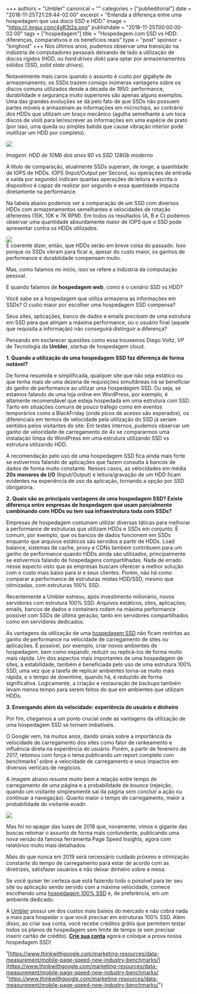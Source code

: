 +++
authors = "Umbler"
canonical = ""
categories = ["publieditorial"]
date = "2018-11-25T21:29:44-02:00"
excerpt = "Entenda a diferença entre uma hospedagem que usa disco SSD e HDD."
image = "https://i.imgur.com/4gR3t2a.png"
publishdate = "2018-11-25T00:00:00-02:00"
tags = ["hospedagem"]
title = "Hospedagem com SSD vs HDD: diferenças, comparativos e os benefícios reais"
type = "post"
sponsor = "kinghost"
+++
Nos últimos anos, pudemos observar uma transição na indústria de computadores pessoais deixando de lado a utilização de discos rígidos (HDD, ou _hard drives disk_) para optar por armazenamentos sólidos (SSD, _solid state drives_).

Notavelmente mais caros quando o assunto é custo por gigabyte de armazenamento, os SSDs trazem consigo inúmeras vantagens sobre os discos comuns utilizados desde a década de 1950: performance, durabilidade e segurança muito superiores são apenas alguns exemplos. Uma das grandes evoluções se dá pelo fato de que SSDs não possuem partes móveis e armazenam as informações em microchips, ao contrário dos HDDs que utilizam um braço mecânico (agulha semelhante a um toca discos de vinil) para ler/escrever as informações em uma espécie de prato (por isso, uma queda ou simples batida que cause vibração interior pode inutilizar um HDD por completo).

![](https://i.imgur.com/u7ZPPIF.jpg)

_Imagem: HDD de 10Mb dos anos 60 vs SSD 128Gb moderno_

A título de comparação, atualmente SSDs superam, de longe, a quantidade de IOPS de HDDs. IOPS (Input/Output per Second, ou operações de entrada e saída por segundo) indicam quantas operações de leitura e escrita o dispositivo é capaz de realizar por segundo e essa quantidade impacta diretamente na performance.

Na tabela abaixo podemos ver a comparação de um SSD com diversos HDDs com armazenamentos semelhantes e velocidades de rotação diferentes (15K, 10K e 7K RPM). Em todos os resultados (A, B e C) podemos observar uma quantidade absurdamente maior de IOPS que o SSD pode apresentar contra os HDDs utilizados.

![](https://i.imgur.com/aDkN6AJ.jpg)  
É coerente dizer, então, que HDDs serão em breve coisa do passado. Isso porque os SSDs vieram para ficar e, apesar do custo maior, os ganhos de performance e durabilidade compensam muito.

Mas, como falamos no início, isso se refere a indústria da computação pessoal.

E quando falamos de **hospedagem web**, como é o cenário SSD vs HDD?

Você sabe se a hospedagem que utiliza armazena as informações em SSDs? O custo maior por escolher uma hospedagem SSD compensa?

Seus sites, aplicações, banco de dados e emails _precisam_ de uma estrutura em SSD para que atinjam a máxima performance, ou o usuário final (aquele que requisita a informação) não conseguirá distinguir a diferença?

Pensando em esclarecer questões como essa trouxemos Diego Voltz, VP de Tecnologia da **Umbler**, startup de hospedagem cloud.

**1. Quando a utilização de uma hospedagem SSD faz diferença de forma notável?**

De forma resumida e simplificada, qualquer site que não seja estático ou que tenha mais de uma dezena de requisições simultâneas irá se beneficiar do ganho de performance ao utilizar uma hospedagem SSD. Ou seja, se estamos falando de uma loja online em WordPress, por exemplo, é altamente recomendável que esteja hospedada em uma estrutura com SSD. Tanto em situações comuns de pouco tráfego como em eventos temporários como a BlackFriday (onde picos de acesso são esperados), os diferenciais em termos de velocidade pela utilização do SSD já seriam sentidos pelos visitantes do site. Em testes internos, pudemos observar um ganho de velocidade de carregamento de 4x se compararmos uma instalação limpa do WordPress em uma estrutura utilizando SSD vs estrutura utilizando HDD.

A recomendação pelo uso de uma hospedagem SSD fica ainda mais forte se estivermos falando de aplicações que fazem consulta à bancos de dados de forma muito constante. Nesses casos, as velocidades em média **20x menores de I/O** (Input/Output) e leitura/gravação de um HDD ficam evidentes na experiência de uso da aplicação, tornando a opção por SSD obrigatória.

**2. Quais são as principais vantagens de uma hospedagem SSD? Existe diferença entre empresas de hospedagem que usam parcialmente combinando com HDDs ou tem sua infraestrutura toda com SSDs?**

Empresas de hospedagem costumam utilizar diversas táticas para melhorar a performance de estruturas que utilizam HDDs e SSDs em conjunto. É comum, por exemplo, que os bancos de dados funcionem em SSDs enquanto que arquivos estáticos são servidos a partir de HDDs. Load balance, sistemas de cache, proxy e CDNs também contribuem para um ganho de performance quando HDDs ainda são utilizados, principalmente se estivermos falando de hospedagens compartilhadas. Nada de errado nesse aspecto visto que as empresas buscam oferecer a melhor solução com o custo mais baixo para sí e seus clientes. Porém, não há como comparar a performance de estruturas mistas HDD/SSD, mesmo que otimizadas, com estruturas 100% SSD.

Recentemente a Umbler estreou, após investimento milionário, novos servidores com estrutura 100% SSD. Arquivos estáticos, sites, aplicações, emails, bancos de dados e containers rodam na máxima performance possível com SSDs de última geração, tanto em servidores compartilhados como em servidores dedicados.

As vantagens da utilização de uma [hospedagem SSD](https://www.umbler.com/br/hospedagem-ssd?utm_source=tableless&utm_medium=ssdvshdd) não ficam restritas ao ganho de performance na velocidade de carregamento de sites ou aplicações. É possível, por exemplo, criar novos ambientes de hospedagem, bem como expandir, reduzir ou replicá-los de forma muito mais rápida. Um dos aspectos mais importantes de uma hospedagem de sites, a estabilidade, também é beneficiada pelo uso de uma estrutura 100% SSD, uma vez que a tarefa de replicar ambientes torna-se muito mais rápida, e o tempo de downtime, quando há, é reduzido de forma significativa. Logicamente, a criação e restauração de backups também levam menos tempo para serem feitos do que em ambientes que utilizam HDDs.

**3. Enxergando além da velocidade: experiência do usuário e dinheiro**

Por fim, chegamos a um ponto crucial onde as vantagens da utilização de uma hospedagem SSD se tornam imbatíveis.

O Google vem, há muitos anos, dando sinais sobre a importância da velocidade de carregamento dos sites como fator de rankeamento e influência direta na experiência do usuário. Porém, a partir de fevereiro de 2017, retomou com força o tema publicando um report completo com benchmarks¹ sobre a velocidade de carregamento e seus impactos em diversos verticais de negócios.

A imagem abaixo resume muito bem a relação entre tempo de carregamento de uma página e a probabilidade de _bounce_ (rejeição, quando um visitante simplesmente sai da página sem concluir a ação ou continuar a navegação). Quanto maior o tempo de carregamento, maior a probabilidade do visitante evadir.

![](https://i.imgur.com/ji1K1K8.png)

Mas foi no apagar das luzes de 2018 que, novamente, vimos o gigante das buscas retomar o assunto de forma mais contundente, publicando uma nova versão da famosa ferramenta Page Speed Insights, agora com relatórios muito mais detalhados.

Mais do que nunca em 2019 será necessário cuidado próximo e otimização constante do tempo de carregamento para estar de acordo com as diretrizes, satisfazer usuários e não deixar dinheiro sobre a mesa.

Se você quiser ter certeza que está fazendo todo o possível para ter seu site ou aplicação sendo servido com a máxima velocidade, comece escolhendo uma [hospedagem 100% SSD](https://www.umbler.com/br/hospedagem-ssd?utm_source=tableless&utm_medium=ssdvshdd) e, de preferência, em um ambiente dedicado.

A [Umbler](https://www.umbler.com/br?utm_source=tableless&utm_medium=ssdvshdd) possui um dos custos mais baixos do mercado e não cobra nada a mais para hospedar o que você precisar em estruturas 100% SSD. Além disso, ao criar sua conta, você recebe créditos grátis que permitem testar todos os planos de hospedagem sem limite de tempo (e sem precisar inserir cartão de crédito). [**Crie sua conta**](https://app.umbler.com/account/register?utm_source=tableless&utm_medium=ssdvshdd) agora e coloque a prova nossa hospedagem SSD!

¹[https://www.thinkwithgoogle.com/marketing-resources/data-measurement/mobile-page-speed-new-industry-benchmarks/](https://www.thinkwithgoogle.com/marketing-resources/data-measurement/mobile-page-speed-new-industry-benchmarks/ "https://www.thinkwithgoogle.com/marketing-resources/data-measurement/mobile-page-speed-new-industry-benchmarks/")